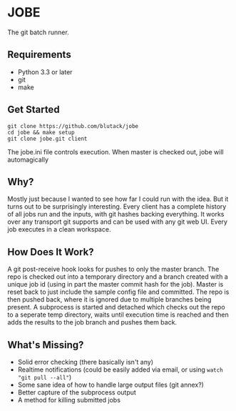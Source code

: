 # JOBE
The git batch runner.

Requirements
------------
* Python 3.3 or later
* git
* make

Get Started
-----------
```
git clone https://github.com/blutack/jobe
cd jobe && make setup
git clone jobe.git client
```

The jobe.ini file controls execution. When master is checked out, jobe will automagically 

Why?
----
Mostly just because I wanted to see how far I could run with the idea.
But it turns out to be surprisingly interesting.
Every client has a complete history of all jobs run and the inputs, with
git hashes backing everything. It works over any transport git supports
and can be used with any git web UI. Every job executes in a clean workspace.

How Does It Work?
-----------------
A git post-receive hook looks for pushes to only the master branch.
The repo is checked out into a temporary directory and a branch created with a unique job id (using in part the master commit hash for the job). Master is reset back to just include the sample config file and committed. The repo is then pushed back, where it is ignored due to multiple branches being present.
A subprocess is started and detached which checks out the repo to a seperate temp directory, waits until execution time is reached and then adds the results to the job branch and pushes them back.

What's Missing?
---------------
* Solid error checking (there basically isn't any)
* Realtime notifications (could be easily added via email, or using ```watch "git pull --all"```)
* Some sane idea of how to handle large output files (git annex?)
* Better capture of the subprocess output
* A method for killing submitted jobs
